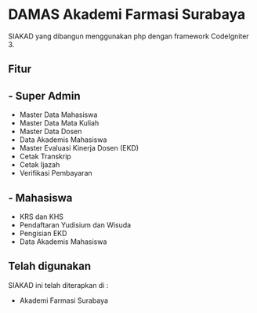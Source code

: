 
# DAMAS Akademi Farmasi Surabaya

SIAKAD yang dibangun menggunakan php dengan framework CodeIgniter 3.



## Fitur
## - Super Admin
- Master Data Mahasiswa
- Master Data Mata Kuliah
- Master Data Dosen
- Data Akademis Mahasiswa
- Master Evaluasi Kinerja Dosen (EKD)
- Cetak Transkrip
- Cetak Ijazah
- Verifikasi Pembayaran

## - Mahasiswa
- KRS dan KHS
- Pendaftaran Yudisium dan Wisuda
- Pengisian EKD
- Data Akademis Mahasiswa


## Telah digunakan

SIAKAD ini telah diterapkan di :

- Akademi Farmasi Surabaya

